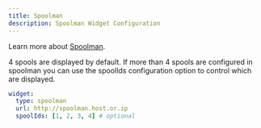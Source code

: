 ```yaml
---
title: Spoolman
description: Spoolman Widget Configuration
---
```


Learn more about [Spoolman](https://github.com/Donkie/Spoolman).

4 spools are displayed by default. If more than 4 spools are configured in spoolman you can use the spoolIds configuration option to control which are displayed.

```yaml
widget:
  type: spoolman
  url: http://spoolman.host.or.ip
  spoolIds: [1, 2, 3, 4] # optional
```
